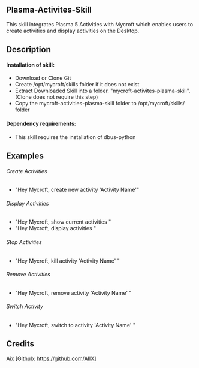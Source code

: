 ## Plasma-Activites-Skill
This skill integrates Plasma 5 Activities with Mycroft which enables users to create activities and display activities on the Desktop.

## Description 

#### Installation of skill:
* Download or Clone Git
* Create /opt/mycroft/skills folder if it does not exist
* Extract Downloaded Skill into a folder. "mycroft-activites-plasma-skill". (Clone does not require this step)
* Copy the mycroft-activities-plasma-skill folder to /opt/mycroft/skills/ folder

#### Dependency requirements:
* This skill requires the installation of dbus-python

## Examples
###### Create Activities
- "Hey Mycroft, create new activity 'Activity Name'"

###### Display Activities
- "Hey Mycroft, show current activities "
- "Hey Mycroft, display activities "

###### Stop Activities
- "Hey Mycroft, kill activity 'Activity Name' "

###### Remove Activities
- "Hey Mycroft, remove activity 'Activity Name' "

###### Switch Activity
- "Hey Mycroft, switch to activity 'Activity Name' "

## Credits 
Aix [Github: https://github.com/AIIX]
